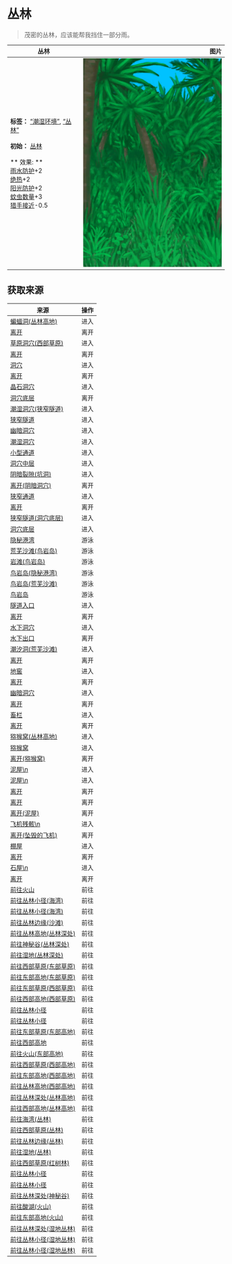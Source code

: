 # 丛林  
> 茂密的丛林，应该能帮我挡住一部分雨。  
  
  丛林  |   图片   
 ----  |  ----:   
 **标签：**	[“潮湿环境”](tag_EnvHumid.md), [“丛林”](tag_Jungle.md)<br><br>**初始：**	[丛林](Jungle.md)<br><br>** 效果: **<br>[雨水防护](RainProtection.md)+2<br>[绝热](InsulationHeat.md)+2<br>[阳光防护](SunProtection.md)+2<br>[蚊虫数量](BugPopulation.md)+3<br>[猎手接近](HuntersProximity.md)-0.5  |  ![](Sprite/Jungle.png)   
  
## 获取来源  
来源  |  操作  
----  |  ----  
[蝙蝠洞(丛林高地)](CaveBatsEntrance.md)  |  进入  
[离开](CaveBatsExit.md)  |  离开  
[草原洞穴(西部草原)](CaveGrasslandsEntrance.md)  |  进入  
[离开](CaveGrasslandsExit.md)  |  离开  
[洞穴](CaveSeaEntrance.md)  |  进入  
[离开](CaveSeaExit.md)  |  离开  
[晶石洞穴](CrystalChamberEntrance.md)  |  进入  
[洞穴底层](CrystalChamberExit.md)  |  离开  
[潮湿洞穴(狭窄隧道)](DampChamberEntrance.md)  |  进入  
[狭窄隧道](DampChamberExit.md)  |  进入  
[幽暗洞穴](DarkCaveCaveEntrance.md)  |  进入  
[潮湿洞穴](DarkCaveCaveExit.md)  |  进入  
[小型通道](DarkChamberCaveEntrance.md)  |  进入  
[洞穴中层](DarkChamberCaveExit.md)  |  进入  
[阴暗裂隙(坑洞)](DarkChamberEntrance.md)  |  进入  
[离开(阴暗洞穴)](DarkChamberExit.md)  |  离开  
[狭窄通道](HighChamberEntrance.md)  |  进入  
[离开](HighChamberExit.md)  |  离开  
[狭窄隧道(洞穴底层)](NarrowTunnelEntrance.md)  |  进入  
[洞穴底层](NarrowTunnelExit.md)  |  进入  
[隐秘港湾](Path_BirdRockToCove.md)  |  游泳  
[荒芜沙滩(鸟岩岛)](Path_BirdRockToDesolateBeach.md)  |  游泳  
[岩滩(鸟岩岛)](Path_BirdRockToRocks.md)  |  游泳  
[鸟岩岛(隐秘港湾)](Path_CoveToBirdRock.md)  |  游泳  
[鸟岩岛(荒芜沙滩)](Path_DesolateBeachToBirdRock.md)  |  游泳  
[鸟岩岛](Path_RocksToBirdRock.md)  |  游泳  
[隧道入口](TunnelEntrance.md)  |  进入  
[离开](TunnelExit.md)  |  离开  
[水下洞穴](UnderwaterEntrance.md)  |  进入  
[水下出口](UnderwaterExit.md)  |  离开  
[潮汐洞(荒芜沙滩)](CaveTidalEntrance.md)  |  进入  
[离开](CaveTidalExit.md)  |  离开  
[地窖](CellarEntrance.md)  |  进入  
[离开](CellarExit.md)  |  离开  
[幽暗洞穴](DarkCaveEntrance.md)  |  进入  
[离开](DarkCaveExit.md)  |  离开  
[畜栏](EnclosureEntrance.md)  |  进入  
[离开](EnclosureExit.md)  |  离开  
[猕猴窝(丛林高地)](MacaqueDenEntrance.md)  |  进入  
[猕猴窝](MacaqueDenEntranceClear.md)  |  进入  
[离开(猕猴窝)](MacaqueDenExit.md)  |  离开  
[泥屋\n](MudHutEntrance.md)  |  进入  
[泥屋\n](MudHutEntranceRuins.md)  |  进入  
[离开](MudHutExit.md)  |  离开  
[离开](MudHutExitDoor.md)  |  离开  
[离开(泥屋)](MudHutExitRuins.md)  |  离开  
[飞机残骸\n](PlaneCrashEntrance.md)  |  进入  
[离开(坠毁的飞机)](PlaneCrashExit.md)  |  离开  
[棚屋](ShedEntrance.md)  |  进入  
[离开](ShedExit.md)  |  离开  
[石屋\n](StoneHutEntrance.md)  |  进入  
[离开](StoneHutExit.md)  |  离开  
[前往火山](Path_AcidLakeToVolcano.md)  |  前往  
[前往丛林小径(海湾)](Path_BayToJungle.md)  |  前往  
[前往丛林小径(海湾)](Path_BayToJungle.md)  |  前往  
[前往丛林边缘(沙滩)](Path_BeachToOutskirts.md)  |  前往  
[前往丛林高地(丛林深处)](Path_DeepJungleToJungleHighlands.md)  |  前往  
[前往神秘谷(丛林深处)](Path_DeepJungleToValley.md)  |  前往  
[前往湿地(丛林深处)](Path_DeepJungleToWetlands.md)  |  前往  
[前往西部草原(东部草原)](Path_GrasslandsEToGrasslandsW.md)  |  前往  
[前往东部高地(东部草原)](Path_GrasslandsEToHighlandsE.md)  |  前往  
[前往东部草原(西部草原)](Path_GrasslandsWToGrasslandsE.md)  |  前往  
[前往西部高地(西部草原)](Path_GrasslandsWToHighlandsW.md)  |  前往  
[前往丛林小径](Path_GrasslandsWToJungle.md)  |  前往  
[前往丛林小径](Path_GrasslandsWToJungle.md)  |  前往  
[前往东部草原(东部高地)](Path_HighlandsEToGrasslandsE.md)  |  前往  
[前往西部高地](Path_HighlandsEToHighlandsW.md)  |  前往  
[前往火山(东部高地)](Path_HighlandsEToVolcano.md)  |  前往  
[前往西部草原(西部高地)](Path_HighlandsWToGrasslandsW.md)  |  前往  
[前往东部高地(西部高地)](Path_HighlandsWToHighlandsE.md)  |  前往  
[前往丛林高地(西部高地)](Path_HighlandsWToJungleHighlands.md)  |  前往  
[前往丛林深处(丛林高地)](Path_JungleHighlandsToDeepJungle.md)  |  前往  
[前往西部高地(丛林高地)](Path_JungleHighlandsToHighlandsW.md)  |  前往  
[前往海湾(丛林)](Path_JungleToBay.md)  |  前往  
[前往西部草原(丛林)](Path_JungleToGrasslandsW.md)  |  前往  
[前往丛林边缘(丛林)](Path_JungleToOutskirts.md)  |  前往  
[前往湿地(丛林)](Path_JungleToWetlands.md)  |  前往  
[前往西部草原(红树林)](Path_MangrovesToGrasslandsW.md)  |  前往  
[前往丛林小径](Path_OutskirtsToJungle.md)  |  前往  
[前往丛林小径](Path_OutskirtsToJungle.md)  |  前往  
[前往丛林深处(神秘谷)](Path_ValleyToDeepJungle.md)  |  前往  
[前往酸湖(火山)](Path_VolcanoToAcidLake.md)  |  前往  
[前往东部高地(火山)](Path_VolcanoToHighlandsE.md)  |  前往  
[前往丛林深处(湿地丛林)](Path_WetlandsToDeepJungle.md)  |  前往  
[前往丛林小径(湿地丛林)](Path_WetlandsToJungle.md)  |  前往  
[前往丛林小径(湿地丛林)](Path_WetlandsToJungle.md)  |  前往  
